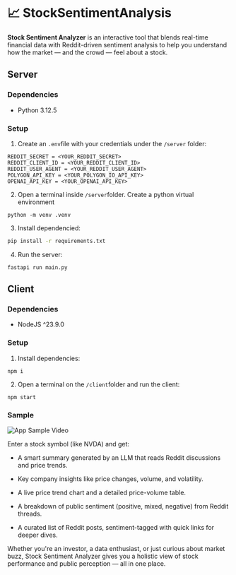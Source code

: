 # 📈 StockSentimentAnalysis

**Stock Sentiment Analyzer** is an interactive tool that blends real-time financial data with Reddit-driven sentiment analysis to help you understand how the market — and the crowd — feel about a stock.

## Server

### Dependencies
- Python 3.12.5 

### Setup

1. Create an `.env`file with your credentials under the `/server` folder:
```
REDDIT_SECRET = <YOUR_REDDIT_SECRET>
REDDIT_CLIENT_ID = <YOUR_REDDIT_CLIENT_ID>
REDDIT_USER_AGENT = <YOUR_REDDIT_USER_AGENT>
POLYGON_API_KEY = <YOUR_POLYGON_IO_API_KEY>
OPENAI_API_KEY = <YOUR_OPENAI_API_KEY>
```

2. Open a terminal inside `/server`folder. Create a python virtual environment
```
python -m venv .venv
```

3. Install dependencied:
```bash
pip install -r requirements.txt
```

4. Run the server:
```
fastapi run main.py
```

## Client

### Dependencies
- NodeJS ^23.9.0

### Setup
1. Install dependencies:
```
npm i
```
2. Open a terminal on the `/client`folder and run the client:
````
npm start
````

### Sample 

![App Sample Video](https://github.com/OmarGard/StockSentimentAnalysis/blob/main/client/public/Screen.gif)

Enter a stock symbol (like NVDA) and get:

- A smart summary generated by an LLM that reads Reddit discussions and price trends.

- Key company insights like price changes, volume, and volatility.

- A live price trend chart and a detailed price-volume table.

- A breakdown of public sentiment (positive, mixed, negative) from Reddit threads.

- A curated list of Reddit posts, sentiment-tagged with quick links for deeper dives.

Whether you're an investor, a data enthusiast, or just curious about market buzz, Stock Sentiment Analyzer gives you a holistic view of stock performance and public perception — all in one place.
